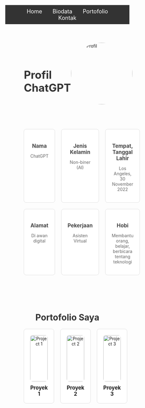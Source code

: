 <!DOCTYPE html>
<html lang="id">
<head>
  <meta charset="UTF-8">
  <meta name="viewport" content="width=device-width, initial-scale=1.0">
  <title>Profil Biodata ChatGPT</title>
  <style>
    /* Resetting styles */
    * {
      margin: 0;
      padding: 0;
      box-sizing: border-box;
    }

    /* Body and basic layout */
    body {
      font-family: Arial, sans-serif;
      background-color: #f9f9f9;
      color: #333;
    }

    .container {
      width: 80%;
      margin: auto;
      padding: 20px;
    }

    /* Section 1: Menu */
    nav {
      background-color: #333;
      padding: 10px;
      text-align: center;
    }

    nav a {
      color: #fff;
      margin: 0 15px;
      text-decoration: none;
      font-size: 18px;
    }

    nav a:hover {
      text-decoration: underline;
    }

    /* Section 2: Judul dan Gambar */
    .judul-gambar {
      display: flex;
      justify-content: space-between;
      align-items: center;
      margin-top: 40px;
      margin-bottom: 40px;
    }

    .judul-gambar h1 {
      font-size: 2.5em;
      color: #333;
    }

    .judul-gambar img {
      width: 200px;
      height: 200px;
      border-radius: 50%;
      object-fit: cover;
    }

    /* Section 3: Biodata dengan 6 Box */
    .biodata {
      display: grid;
      grid-template-columns: repeat(3, 1fr);
      gap: 20px;
      margin-bottom: 40px;
    }

    .biodata .box {
      background-color: #fff;
      padding: 20px;
      border: 1px solid #ddd;
      border-radius: 8px;
      text-align: center;
    }

    .biodata .box h3 {
      font-size: 1.2em;
      margin-bottom: 10px;
      color: #444;
    }

    .biodata .box p {
      font-size: 1em;
      color: #666;
    }

    /* Section 4: Portofolio */
    .portofolio {
      margin-top: 40px;
      text-align: center;
    }

    .portofolio h2 {
      font-size: 2em;
      margin-bottom: 20px;
      color: #333;
    }

    .portofolio .projects {
      display: grid;
      grid-template-columns: repeat(3, 1fr);
      gap: 20px;
    }

    .portofolio .projects .project {
      background-color: #fff;
      padding: 20px;
      border: 1px solid #ddd;
      border-radius: 8px;
      text-align: center;
    }

    .portofolio .projects .project img {
      width: 100%;
      height: 150px;
      object-fit: cover;
      border-radius: 8px;
    }

    .portofolio .projects .project h3 {
      font-size: 1.2em;
      margin-top: 10px;
    }

    /* Responsiveness */
    @media (max-width: 768px) {
      .biodata {
        grid-template-columns: 1fr 1fr;
      }

      .portofolio .projects {
        grid-template-columns: 1fr 1fr;
      }
    }

    @media (max-width: 480px) {
      .biodata {
        grid-template-columns: 1fr;
      }

      .portofolio .projects {
        grid-template-columns: 1fr;
      }
    }
  </style>
</head>
<body>
  <!-- Section 1: Menu -->
  <nav>
    <a href="#">Home</a>
    <a href="#">Biodata</a>
    <a href="#">Portofolio</a>
    <a href="#">Kontak</a>
  </nav>

  <!-- Section 2: Judul dan Gambar -->
  <div class="container">
    <div class="judul-gambar">
      <h1>Profil ChatGPT</h1>
      <img src="https://via.placeholder.com/200" alt="Foto Profil">
    </div>
  </div>

  <!-- Section 3: Biodata -->
  <div class="container">
    <div class="biodata">
      <div class="box">
        <h3>Nama</h3>
        <p>ChatGPT</p>
      </div>
      <div class="box">
        <h3>Jenis Kelamin</h3>
        <p>Non-biner (AI)</p>
      </div>
      <div class="box">
        <h3>Tempat, Tanggal Lahir</h3>
        <p>Los Angeles, 30 November 2022</p>
      </div>
      <div class="box">
        <h3>Alamat</h3>
        <p>Di awan digital</p>
      </div>
      <div class="box">
        <h3>Pekerjaan</h3>
        <p>Asisten Virtual</p>
      </div>
      <div class="box">
        <h3>Hobi</h3>
        <p>Membantu orang, belajar, berbicara tentang teknologi</p>
      </div>
    </div>
  </div>

  <!-- Section 4: Portofolio -->
  <div class="container">
    <div class="portofolio">
      <h2>Portofolio Saya</h2>
      <div class="projects">
        <div class="project">
          <img src="https://via.placeholder.com/300x200" alt="Project 1">
          <h3>Proyek 1</h3>
        </div>
        <div class="project">
          <img src="https://via.placeholder.com/300x200" alt="Project 2">
          <h3>Proyek 2</h3>
        </div>
        <div class="project">
          <img src="https://via.placeholder.com/300x200" alt="Project 3">
          <h3>Proyek 3</h3>
        </div>
      </div>
    </div>
  </div>

</body>
</html>


